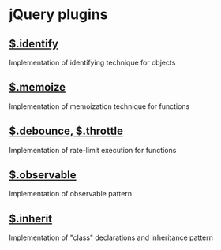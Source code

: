 jQuery plugins
==============

[$.identify](https://github.com/dfilatov/jquery-plugins/tree/master/src/jquery.identify)
----------------------------------------------------------------------------------------
Implementation of identifying technique for objects

[$.memoize](https://github.com/dfilatov/jquery-plugins/tree/master/src/jquery.memoize)
--------------------------------------------------------------------------------------
Implementation of memoization technique for functions

[$.debounce, $.throttle](https://github.com/dfilatov/jquery-plugins/tree/master/src/jquery.debounce)
----------------------------------------------------------------------------------------------------
Implementation of rate-limit execution for functions

[$.observable](https://github.com/dfilatov/jquery-plugins/tree/master/src/jquery.observable)
--------------------------------------------------------------------------------------------
Implementation of observable pattern

[$.inherit](https://github.com/dfilatov/jquery-plugins/tree/master/src/jquery.inherit)
--------------------------------------------------------------------------------------
Implementation of "class" declarations and inheritance pattern